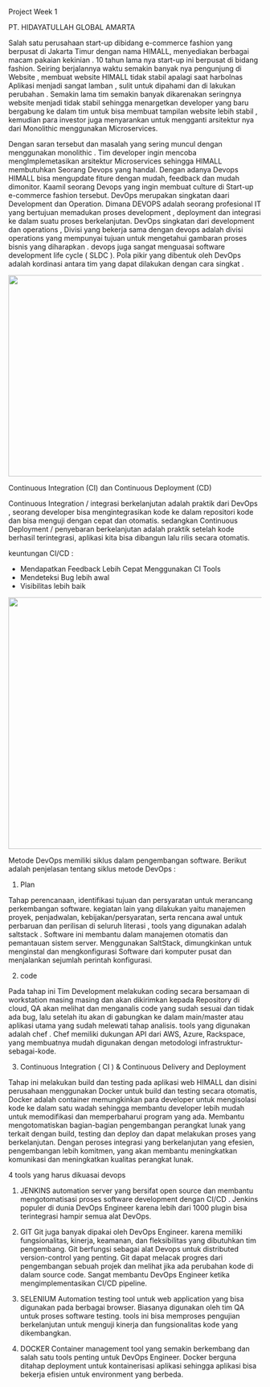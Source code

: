
Project Week 1

PT. HIDAYATULLAH GLOBAL AMARTA
    

Salah satu perusahaan start-up dibidang e-commerce fashion yang berpusat di Jakarta Timur dengan nama HIMALL, menyediakan berbagai 
macam pakaian kekinian . 10 tahun lama nya start-up ini berpusat di bidang fashion. Seiring berjalannya waktu semakin banyak nya pengunjung di Website ,
membuat website HIMALL tidak stabil apalagi saat harbolnas Aplikasi menjadi sangat lamban , sulit untuk dipahami dan di lakukan perubahan . 
Semakin lama tim semakin banyak dikarenakan seringnya website menjadi tidak stabil sehingga menargetkan developer yang baru bergabung ke dalam 
tim untuk bisa membuat tampilan website lebih stabil , kemudian para investor juga menyarankan untuk mengganti arsitektur nya dari Monolithic 
menggunakan Microservices.

Dengan saran tersebut dan masalah yang sering muncul dengan menggunakan monolithic . Tim developer ingin mencoba mengImplemetasikan arsitektur
Microservices sehingga HIMALL membutuhkan Seorang Devops yang handal. Dengan adanya Devops HIMALL bisa mengupdate fiture dengan mudah, feedback dan
mudah dimonitor. Kaamil seorang Devops yang ingin membuat culture di Start-up e-commerce fashion tersebut. DevOps merupakan singkatan daari Development
dan Operation. Dimana DEVOPS adalah seorang profesional IT yang bertujuan memadukan proses development , deployment dan integrasi ke dalam suatu proses 
berkelanjutan. DevOps singkatan dari development dan operations , Divisi yang bekerja sama dengan devops adalah divisi operations yang mempunyai tujuan 
untuk mengetahui gambaran proses bisnis yang diharapkan . devops juga sangat menguasai software development life cycle ( SLDC ). Pola pikir yang dibentuk 
oleh DevOps adalah kordinasi antara tim yang dapat dilakukan dengan cara singkat .


<p align="center">
  <img src="https://user-images.githubusercontent.com/90564871/133935923-10bfd508-9da8-4880-b33c-d97e8a567a41.png"Sublime's custom image" height="400" width="600" />
</p>

                                                                                                                                                               
Continuous Integration (CI) dan Continuous Deployment (CD)
                                                                                                                          
Continuous Integration / integrasi berkelanjutan adalah praktik dari DevOps , seorang developer bisa mengintegrasikan kode ke dalam repositori kode
dan bisa menguji dengan cepat dan otomatis. sedangkan Continuous Deployment / penyebaran berkelanjutan adalah praktik setelah kode berhasil terintegrasi, 
aplikasi kita bisa dibangun lalu rilis secara otomatis.
                                                                                                                          
keuntungan CI/CD : 
-   Mendapatkan Feedback Lebih Cepat Menggunakan CI Tools
-   Mendeteksi Bug lebih awal
-   Visibilitas lebih baik
                             
                                                                                                                                           
                                                                                                                          
<p align="center">
  <img src="https://user-images.githubusercontent.com/90564871/134045146-3e360cfe-0e68-4469-a77f-9f532000e3df.png"Sublime's custom image" height="500" width="850" />
</p>
          
          
                                                                                                                       
Metode DevOps memiliki siklus dalam pengembangan software. Berikut adalah penjelasan tentang siklus metode DevOps :

1. Plan

Tahap perencanaan, identifikasi tujuan dan persyaratan untuk merancang perkembangan software. kegiatan lain yang dilakukan yaitu
manajemen proyek, penjadwalan, kebijakan/persyaratan, serta rencana awal untuk perbaruan dan perilisan di seluruh literasi , tools yang 
digunakan adalah saltstack . Software ini membantu dalam manajemen otomatis dan pemantauan sistem server. Menggunakan SaltStack, 
dimungkinkan untuk menginstal dan mengkonfigurasi Software 
dari komputer pusat dan menjalankan sejumlah perintah konfigurasi.

2. code 

Pada tahap ini Tim Development melakukan coding secara bersamaan di workstation masing masing dan akan dikirimkan kepada Repository di cloud, 
QA akan melihat dan menganalis code yang sudah sesuai dan tidak ada bug, lalu setelah itu akan di gabungkan ke dalam main/master atau aplikasi utama 
yang sudah melewati tahap analisis. tools yang digunakan adalah chef . Chef memiliki dukungan API dari AWS, Azure, Rackspace, yang membuatnya mudah 
digunakan dengan metodologi infrastruktur-sebagai-kode.

3. Continuous Integration ( CI ) & Continuous Delivery and Deployment
   
Tahap ini melakukan build dan testing pada aplikasi web HIMALL dan disini perusahaan menggunakan Docker untuk build dan testing secara otomatis,
Docker adalah container memungkinkan para developer untuk mengisolasi kode ke dalam satu wadah sehingga membantu developer lebih mudah untuk memodifikasi
dan memperbaharui program yang ada. Membantu mengotomatiskan bagian-bagian pengembangan perangkat lunak yang terkait dengan build, testing dan deploy
dan dapat melakukan proses yang berkelanjutan. Dengan peroses integrasi yang berkelanjutan yang efesien, pengembangan lebih komitmen, yang akan membantu meningkatkan komunikasi dan meningkatkan kualitas perangkat lunak.
                                                                                                      
                                                                                                                                        
4 tools yang harus dikuasai devops


1. JENKINS
automation server yang bersifat open source dan membantu mengotomatisasi proses software development dengan CI/CD .
Jenkins populer di dunia DevOps Engineer karena lebih dari 1000 plugin bisa terintegrasi hampir semua alat DevOps.
  
2. GIT
Git juga banyak dipakai oleh DevOps Engineer. karena memiliki fungsionalitas, kinerja, keamanan, dan fleksibilitas yang dibutuhkan tim pengembang.
Git berfungsi sebagai alat Devops untuk distributed version-control yang penting. Git dapat melacak progres dari pengembangan sebuah projek 
dan melihat jika ada perubahan kode di dalam source code. Sangat membantu DevOps Engineer ketika mengimplementasikan CI/CD pipeline.

3. SELENIUM
Automation testing tool untuk web application yang bisa digunakan pada berbagai browser. Biasanya digunakan oleh tim QA untuk proses software testing.
tools ini bisa memproses pengujian berkelanjutan untuk menguji kinerja dan fungsionalitas kode yang dikembangkan.

4. DOCKER
Container management tool yang semakin berkembang dan salah satu tools penting untuk DevOps Engineer. Docker berguna ditahap deployment untuk 
kontainerisasi aplikasi sehingga aplikasi bisa bekerja efisien untuk environment yang berbeda.
